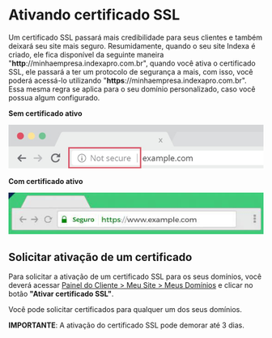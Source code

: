 # Ativando certificado SSL

Um certificado SSL passará mais credibilidade para seus clientes e também deixará seu site mais seguro. Resumidamente, quando o seu site Indexa é criado, ele fica disponível da seguinte maneira "**http**://minhaempresa.indexapro.com.br", quando você ativa o certificado SSL, ele passará a ter um protocolo de segurança a mais, com isso, você poderá acessá-lo utilizando "**https**://minhaempresa.indexapro.com.br". Essa mesma regra se aplica para o seu domínio personalizado, caso você possua algum configurado.

**Sem certificado ativo**

![http](./images/httpImage.jpg)

**Com certificado ativo**

![https](./images/httpsImage.jpg)

## Solicitar ativação de um certificado

Para solicitar a ativação de um certificado SSL para os seus domínios, você deverá acessar [Painel do Cliente > Meu Site > Meus Domínios](https://indexapro.com.br/dashboard/home) e clicar no botão **"Ativar certificado SSL"**.

Você pode solicitar certificados para qualquer um dos seus domínios.

**IMPORTANTE**: A ativação do certificado SSL pode demorar até 3 dias.
